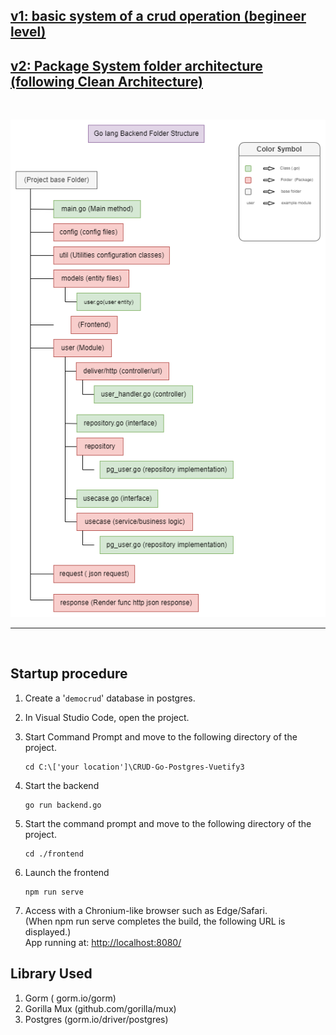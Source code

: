 ## [v1: basic system of a crud operation (begineer level)](https://github.com/IshmamAbir/CRUD-Go-Postgres-Vuetify3/tree/v1)

## [v2: Package System folder architecture (following Clean Architecture)](https://github.com/IshmamAbir/CRUD-Go-Postgres-Vuetify3/tree/v2)

<br>

![Structure](./images/folder_architecture.png)

<hr>
<br>

## Startup procedure

1. Create a '`democrud`' database in postgres.

1. In Visual Studio Code, open the project.

1. Start Command Prompt and move to the following directory of the project.

   ```
   cd C:\['your location']\CRUD-Go-Postgres-Vuetify3

   ```

1. Start the backend

   ```
   go run backend.go
   ```

1. Start the command prompt and move to the following directory of the project.

   ```
   cd ./frontend
   ```

1. Launch the frontend

   ```
   npm run serve
   ```

1. Access with a Chronium-like browser such as Edge/Safari.  
   (When npm run serve completes the build, the following URL is displayed.)  
   App running at:
   [http://localhost:8080/](http//localhost:8080/)

## Library Used

1. Gorm ( gorm.io/gorm)
2. Gorilla Mux (github.com/gorilla/mux)
3. Postgres (gorm.io/driver/postgres)
